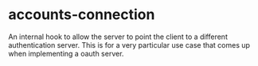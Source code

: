 # accounts-connection

An internal hook to allow the server to point the client
to a different authentication server. This is for a very
particular use case that comes up when implementing a oauth
server.
